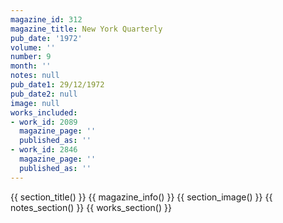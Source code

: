 ```yaml
---
magazine_id: 312
magazine_title: New York Quarterly
pub_date: '1972'
volume: ''
number: 9
month: ''
notes: null
pub_date1: 29/12/1972
pub_date2: null
image: null
works_included:
- work_id: 2089
  magazine_page: ''
  published_as: ''
- work_id: 2846
  magazine_page: ''
  published_as: ''
---
```


{{ section_title() }}
{{ magazine_info() }}
{{ section_image() }}
{{ notes_section() }}
{{ works_section() }}
